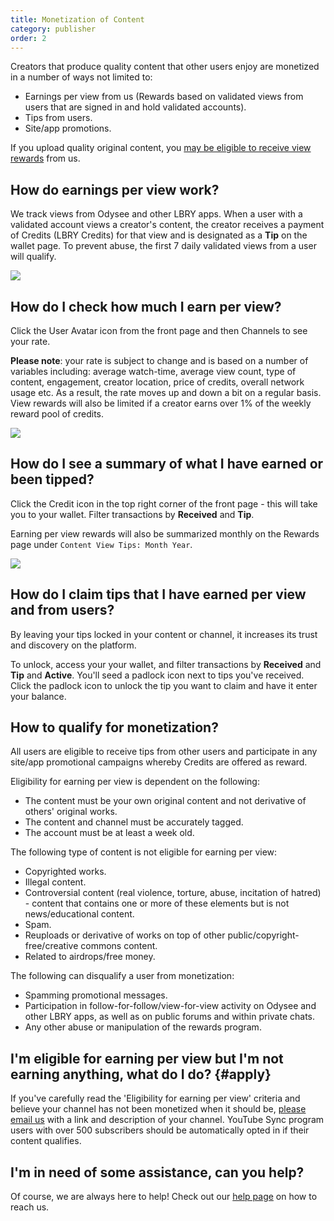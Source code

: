```yaml
---
title: Monetization of Content
category: publisher
order: 2
---
```


Creators that produce quality content that other users enjoy are monetized in a number of ways not limited to:
- Earnings per view from us (Rewards based on validated views from users that are signed in and hold validated accounts).
- Tips from users.
- Site/app promotions.

If you upload quality original content, you [may be eligible to receive view rewards](#apply) from us.

## How do earnings per view work?

We track views from Odysee and other LBRY apps. When a user with a validated account views a creator's content, the creator receives a payment of Credits (LBRY Credits) for that view and is designated as a **Tip** on the wallet page. To prevent abuse, the first 7 daily validated views from a user will qualify.  

![](https://thumbs.spee.ch/view/@thumbnails:4c/9decca5b3974f17a.jpeg)

## How do I check how much I earn per view?

Click the User Avatar icon from the front page and then Channels to see your rate.

**Please note**: your rate is subject to change and is based on a number of variables including: average watch-time, average view count, type of content, engagement, creator location, price of credits, overall network usage etc. As a result, the rate moves up and down a bit on a regular basis. View rewards will also be limited if a creator earns over 1% of the weekly reward pool of credits.

![](https://spee.ch/9/e03f4142ae5abdb8.png)

## How do I see a summary of what I have earned or been tipped?

Click the Credit icon in the top right corner of the front page - this will take you to your wallet.
Filter transactions by **Received** and **Tip**.

Earning per view rewards will also be summarized monthly on the Rewards page under `Content View Tips: Month Year`.

![](https://thumbs.spee.ch/view/@thumbnails:4c/9decca5b3974f17a.jpeg)

## How do I claim tips that I have earned per view and from users?

By leaving your tips locked in your content or channel, it increases its trust and discovery on the platform. 

To unlock, access your your wallet, and filter transactions by **Received** and **Tip** and **Active**. You'll seed a padlock icon next to tips you've received.
Click the padlock icon to unlock the tip you want to claim and have it enter your balance. 

## How to qualify for monetization?

All users are eligible to receive tips from other users and participate in any site/app promotional campaigns whereby Credits are offered as reward.

Eligibility for earning per view is dependent on the following:

- The content must be your own original content and not derivative of others' original works.
- The content and channel must be accurately tagged.
- The account must be at least a week old.

The following type of content is not eligible for earning per view:

- Copyrighted works.
- Illegal content.
- Controversial content (real violence, torture, abuse, incitation of hatred) - content that contains one or more of these elements but is not news/educational content.
- Spam.
- Reuploads or derivative of works on top of other public/copyright-free/creative commons content.
- Related to airdrops/free money.

The following can disqualify a user from monetization:

- Spamming promotional messages.
- Participation in follow-for-follow/view-for-view activity on Odysee and other LBRY apps, as well as on public forums and within private chats.
- Any other abuse or manipulation of the rewards program.

## I'm eligible for earning per view but I'm not earning anything, what do I do? {#apply}

If you've carefully read the 'Eligibility for earning per view' criteria and believe your channel has not been monetized when it should be, [please email us](mailto:hello@lbry.com) with a link and description of your channel. YouTube Sync program users with over 500 subscribers should be automatically opted in if their content qualifies. 

## I'm in need of some assistance, can you help?

Of course, we are always here to help! Check out our [help page](https://lbry.com/faq/support) on how to reach us.
